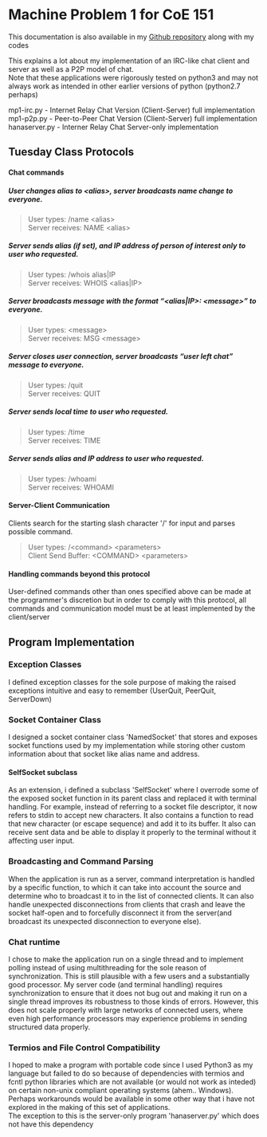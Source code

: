 # Machine Problem 1 for CoE 151

This documentation is also available in my [Github repository](https://github.com/bronozoj/coe151-mp1) along with my codes

This explains a lot about my implementation of an IRC-like chat client and server as well as a P2P model of chat.  
Note that these applications were rigorously tested on python3 and may not always work as intended in other earlier versions of python (python2.7 perhaps)

mp1-irc.py - Internet Relay Chat Version (Client-Server) full implementation  
mp1-p2p.py - Peer-to-Peer Chat Version (Client-Server) full implementation  
hanaserver.py - Interner Relay Chat Server-only implementation

## Tuesday Class Protocols

#### Chat commands

##### User changes alias to \<alias\>, server broadcasts name change to everyone.

>User types:          /name \<alias\>  
>Server receives:  NAME \<alias\>

##### Server sends alias (if set), and IP address of person of interest only to user who requested.

>User types:          /whois alias|IP  
>Server receives:  WHOIS \<alias|IP\>

##### Server broadcasts message with the format “\<alias|IP\>: \<message\>” to everyone.

>User types:          \<message\>  
>Server receives:  MSG \<message\>

##### Server closes user connection, server broadcasts “user left chat” message to everyone.

>User types:          /quit  
>Server receives:  QUIT

##### Server sends local time to user who requested.

>User types:          /time  
>Server receives:  TIME

##### Server sends alias and IP address to user who requested.

>User types:          /whoami  
>Server receives:  WHOAMI

#### Server-Client Communication

Clients search for the starting slash character '/' for input and parses possible command.  
>User types: /\<command\> \<parameters\>  
>Client Send Buffer: \<COMMAND\> \<parameters\>

#### Handling commands beyond this protocol

User-defined commands other than ones specified above can be made at the programmer's discretion but in order to comply with this protocol, all commands and communication model must be at least implemented by the client/server

## Program Implementation

### Exception Classes

I defined exception classes for the sole purpose of making the raised exceptions intuitive and easy to remember (UserQuit, PeerQuit, ServerDown)

### Socket Container Class

I designed a socket container class 'NamedSocket' that stores and exposes socket functions used by my implementation while storing other custom information about that socket like alias name and address.

#### SelfSocket subclass

As an extension, i defined a subclass 'SelfSocket' where I overrode some of the exposed socket function in its parent class and replaced it with terminal handling. For example, instead of referring to a socket file descriptor, it now refers to stdin to accept new characters. It also contains a function to read that new character (or escape sequence) and add it to its buffer. It also can receive sent data and be able to display it properly to the terminal without it affecting user input.

### Broadcasting and Command Parsing

When the application is run as a server, command interpretation is handled by a specific function, to which it can take into account the source and determine who to broadcast it to in the list of connected clients. It can also handle unexpected disconnections from clients that crash and leave the socket half-open and to forcefully disconnect it from the server(and broadcast its unexpected disconnection to everyone else).

### Chat runtime

I chose to make the application run on a single thread and to implement polling instead of using multithreading for the sole reason of synchronization. This is still plausible with a few users and a substantially good processor. My server code (and terminal handling) requires synchronization to ensure that it does not bug out and making it run on a single thread improves its robustness to those kinds of errors. However, this does not scale properly with large networks of connected users, where even high performance processors may experience problems in sending structured data properly.

### Termios and File Control Compatibility

I hoped to make a program with portable code since I used Python3 as my language but failed to do so because of dependencies with termios and fcntl python libraries which are not available (or would not work as inteded) on certain non-unix compliant operating systems (ahem.. Windows). Perhaps workarounds would be available in some other way that i have not explored in the making of this set of applications.  
The exception to this is the server-only program 'hanaserver.py' which does not have this dependency
